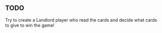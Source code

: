 ## TODO
Try to create a Landlord player who read the cards and decide what cards to give to win the game!
